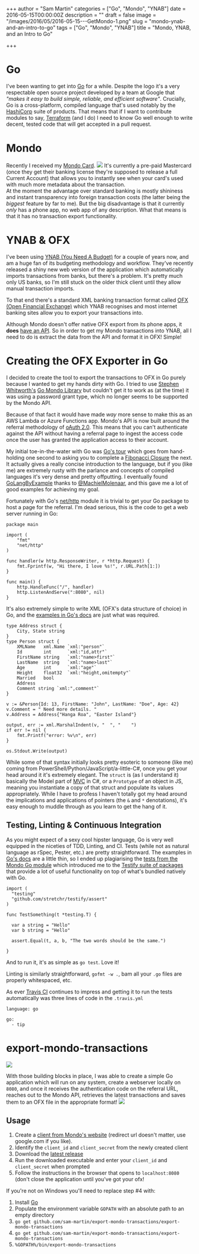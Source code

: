 +++
author = "Sam Martin"
categories = ["Go", "Mondo", "YNAB"]
date = 2016-05-15T00:00:00Z
description = ""
draft = false
image = "/images/2016/05/2016-05-15---GetMondo-1.png"
slug = "mondo-ynab-and-an-intro-to-go"
tags = ["Go", "Mondo", "YNAB"]
title = "Mondo, YNAB, and an Intro to Go"

+++

# Go
I've been wanting to get into [Go](https://golang.org/) for a while. Despite the logo it's a very respectable open source project developed by a team at Google that *"makes it easy to build simple, reliable, and efficient software"*.
Crucially, Go is a cross-platform, compiled language that's used notably by the [HashiCorp](https://www.hashicorp.com/) suite of products. That means that if I want to contribute modules to say, [Terraform](https://terraform.io) (and I do) I need to know Go well enough to write decent, tested code that will get accepted in a pull request.

# Mondo
Recently I received my [Mondo Card](https://getmondo.co.uk/).
![](/images/2016/05/2016-05-15---GetMondo.png)
It's currently a pre-paid Mastercard (once they get their banking license they're supposed to release a full Current Account) that allows you to instantly see when your card's used with much more metadata about the transaction.  
At the moment the advantage over standard banking is mostly shininess and instant transparency into foreign transaction costs (the latter being the *biggest* feature by far to me). But the big disadvantage is that it currently *only* has a phone app, no web app of any description. What that means is that it has no transaction export functionality.

# YNAB & OFX

I've been using [YNAB (You Need A Budget)](http://www.youneedabudget.com/) for a couple of years now, and am a huge fan of its budgeting methodology and workflow. They've recently released a shiny new web version of the application which automatically imports transactions from banks, but there's a problem. It's pretty much only US banks, so I'm still stuck on the older thick client until they allow manual transaction imports. 

To that end there's a standard XML banking transaction format called [OFX (Open Financial Exchange)](http://www.ofx.net/) which YNAB recognises and most internet banking sites allow you to export your transactions into.

Although Mondo doesn't offer native OFX export from its phone apps, it **does** [have an API](https://getmondo.co.uk/docs/). So in order to get my Mondo transactions into YNAB, all I need to do is extract the data from the API and format it in OFX! Simple!

# Creating the OFX Exporter in Go
I decided to create the tool to export the transactions to OFX in Go purely because I wanted to get my hands dirty with Go. I tried to use [Stephen Whitworth's](http://www.stephenwhitworth.com/) [Go Mondo Library](https://github.com/sjwhitworth/go-mondo) but couldn't get it to work as (at the time) it was using a password grant type, which no longer seems to be supported by the Mondo API.

Because of that fact it would have made *way* more sense to make this as an AWS Lambda or Azure Functions app. Mondo's API is now built around the referral methodology of [oAuth 2.0](http://oauth.net/2/). This means that you can't authenticate against the API without having a referral page to ingest the access code once the user has granted the application access to their account.

My initial toe-in-the-water with Go was [Go's tour](https://tour.golang.org/welcome/1) which goes from hand-holding one second to asking you to complete a [Fibonacci Closure](https://tour.golang.org/moretypes/26) the next. It actually gives a really concise introduction to the language, but if you (like me) are extremely rusty with the parlance and concepts of compiled languages it's very dense and pretty offputting. I eventually found [GoLangByExample](http://golangbyexample) thanks to [@MachielMolenaar](https://twitter.com/MachielMolenaar), and this gave me a lot of good examples for achieving my goal.

Fortunately with Go's [net/http](https://golang.org/pkg/net/http/) module it is trivial to get your Go package to host a page for the referral. I'm dead serious, this is the code to get a web server running in Go: 
```
package main

import (
    "fmt"
    "net/http"
)

func handler(w http.ResponseWriter, r *http.Request) {
    fmt.Fprintf(w, "Hi there, I love %s!", r.URL.Path[1:])
}

func main() {
    http.HandleFunc("/", handler)
    http.ListenAndServe(":8080", nil)
}
```

It's also extremely simple to write XML (OFX's data structure of choice) in Go, and the [examples in Go's docs](https://golang.org/src/encoding/xml/example_test.go) are just what was required.

```
type Address struct {
	City, State string
}
type Person struct {
	XMLName   xml.Name `xml:"person"`
	Id        int      `xml:"id,attr"`
	FirstName string   `xml:"name>first"`
	LastName  string   `xml:"name>last"`
	Age       int      `xml:"age"`
	Height    float32  `xml:"height,omitempty"`
	Married   bool
	Address
	Comment string `xml:",comment"`
}

v := &Person{Id: 13, FirstName: "John", LastName: "Doe", Age: 42}
v.Comment = " Need more details. "
v.Address = Address{"Hanga Roa", "Easter Island"}

output, err := xml.MarshalIndent(v, "  ", "    ")
if err != nil {
	fmt.Printf("error: %v\n", err)
}

os.Stdout.Write(output)
```
While some of that syntax initially looks pretty esoteric to someone (like me) coming from PowerShell/Python/JavaScript/a-little-C#, once you get your head around it it's extremely elegant.
The `struct` is (as I understand it) basically the Model part of [MVC](https://en.wikipedia.org/wiki/Model%E2%80%93view%E2%80%93controller) in C#, or a `Prototype` of an object in JS, meaning you instantiate a copy of that struct and populate its values appropriately. While I have to profess I haven't totally got my head around the implications and applications of pointers (the `&` and `*` denotations), it's easy enough to muddle through as you learn to get the hang of it.

## Testing, Linting & Continuous Integration
As you might expect of a sexy cool hipster language, Go is very well equipped in the niceties of TDD, Linting, and CI.
Tests (while not as natural language as rSpec, Pester, etc.) are pretty straightforward.
The examples in [Go's docs](https://golang.org/pkg/testing/) are a little thin, so I ended up plagiarising the [tests from the Mondo Go module](https://github.com/sjwhitworth/go-mondo/blob/master/mondo_test.go) which introduced me to the [Testify suite of packages](https://github.com/stretchr/testify) that provide a lot of useful functionality on top of what's bundled natively with Go.
```
import (
  "testing"
  "github.com/stretchr/testify/assert"
)

func TestSomething(t *testing.T) {

  var a string = "Hello"
  var b string = "Hello"

  assert.Equal(t, a, b, "The two words should be the same.")

}
```
And to run it, it's as simple as `go test`. Love it!

Linting is similarly straightforward, `gofmt -w .`, bam all your `.go` files are properly whitespaced, etc.

As ever [Travis CI](travis-ci.org) continues to impress and getting it to run the tests automatically was three lines of code in the `.travis.yml`
```
language: go

go:
  - tip

```


# export-mondo-transactions
![](/images/2016/05/2016-05-15---export-mondo-transactions.png)

With those building blocks in place, I was able to create a simple Go application which will run on any system, create a webserver locally on `8080`, and once it receives the authentication code on the referral URL, reaches out to the Mondo API, retrieves the latest transactions and saves them to an OFX file in the appropriate format!
![](https://cloud.githubusercontent.com/assets/803607/15273116/8c8c2844-1a87-11e6-8207-8d79c600e1fd.png)
## Usage
1. Create a [client from Mondo's website](https://developers.getmondo.co.uk/apps/home) (redirect url doesn't matter, use google.com if you like).
2. Identify the `client_id` and `client_secret` from the newly created client
3. Download the [latest release](https://github.com/Sam-Martin/export-mondo-transactions/releases/latest)
4. Run the downloaded executable and enter your `client_id` and `client_secret` when prompted
5. Follow the instructions in the browser that opens to `localhost:8080` (don't close the application until you've got your ofx!

If you're not on Windows you'll need to replace step #4 with:  

1. Install [Go](http://golang.org)
2. Populate the environment variable `GOPATH` with an absolute path to an empty directory
3. `go get github.com/sam-martin/export-mondo-transactions/export-mondo-transactions`
4. `go get github.com/sam-martin/export-mondo-transactions/export-mondo-transactions`
5. `%GOPATH%/bin/export-mondo-transactions`

